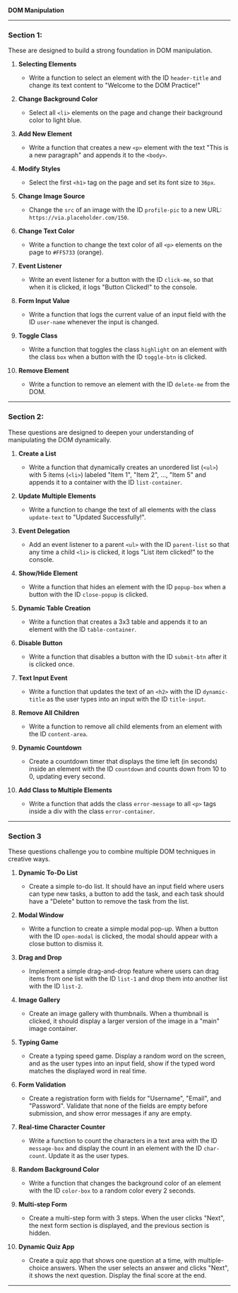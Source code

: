 **DOM Manipulation**

---

### **Section 1:**
These are designed to build a strong foundation in DOM manipulation.

1. **Selecting Elements**  
   - Write a function to select an element with the ID `header-title` and change its text content to "Welcome to the DOM Practice!"

2. **Change Background Color**  
   - Select all `<li>` elements on the page and change their background color to light blue.

3. **Add New Element**  
   - Write a function that creates a new `<p>` element with the text "This is a new paragraph" and appends it to the `<body>`.

4. **Modify Styles**  
   - Select the first `<h1>` tag on the page and set its font size to `36px`.

5. **Change Image Source**  
   - Change the `src` of an image with the ID `profile-pic` to a new URL: `https://via.placeholder.com/150`.

6. **Change Text Color**  
   - Write a function to change the text color of all `<p>` elements on the page to `#FF5733` (orange).

7. **Event Listener**  
   - Write an event listener for a button with the ID `click-me`, so that when it is clicked, it logs "Button Clicked!" to the console.

8. **Form Input Value**  
   - Write a function that logs the current value of an input field with the ID `user-name` whenever the input is changed.

9. **Toggle Class**  
   - Write a function that toggles the class `highlight` on an element with the class `box` when a button with the ID `toggle-btn` is clicked.

10. **Remove Element**  
    - Write a function to remove an element with the ID `delete-me` from the DOM.

---

### **Section 2:**
These questions are designed to deepen your understanding of manipulating the DOM dynamically.

1. **Create a List**  
   - Write a function that dynamically creates an unordered list (`<ul>`) with 5 items (`<li>`) labeled "Item 1", "Item 2", ..., "Item 5" and appends it to a container with the ID `list-container`.

2. **Update Multiple Elements**  
   - Write a function to change the text of all elements with the class `update-text` to "Updated Successfully!".

3. **Event Delegation**  
   - Add an event listener to a parent `<ul>` with the ID `parent-list` so that any time a child `<li>` is clicked, it logs "List item clicked!" to the console.

4. **Show/Hide Element**  
   - Write a function that hides an element with the ID `popup-box` when a button with the ID `close-popup` is clicked.

5. **Dynamic Table Creation**  
   - Write a function that creates a 3x3 table and appends it to an element with the ID `table-container`.

6. **Disable Button**  
   - Write a function that disables a button with the ID `submit-btn` after it is clicked once.

7. **Text Input Event**  
   - Write a function that updates the text of an `<h2>` with the ID `dynamic-title` as the user types into an input with the ID `title-input`.

8. **Remove All Children**  
   - Write a function to remove all child elements from an element with the ID `content-area`.

9. **Dynamic Countdown**  
   - Create a countdown timer that displays the time left (in seconds) inside an element with the ID `countdown` and counts down from 10 to 0, updating every second.

10. **Add Class to Multiple Elements**  
    - Write a function that adds the class `error-message` to all `<p>` tags inside a div with the class `error-container`.

---

### **Section 3**
These questions challenge you to combine multiple DOM techniques in creative ways.

1. **Dynamic To-Do List**  
   - Create a simple to-do list. It should have an input field where users can type new tasks, a button to add the task, and each task should have a "Delete" button to remove the task from the list.

2. **Modal Window**  
   - Write a function to create a simple modal pop-up. When a button with the ID `open-modal` is clicked, the modal should appear with a close button to dismiss it.

3. **Drag and Drop**  
   - Implement a simple drag-and-drop feature where users can drag items from one list with the ID `list-1` and drop them into another list with the ID `list-2`.

4. **Image Gallery**  
   - Create an image gallery with thumbnails. When a thumbnail is clicked, it should display a larger version of the image in a "main" image container.

5. **Typing Game**  
   - Create a typing speed game. Display a random word on the screen, and as the user types into an input field, show if the typed word matches the displayed word in real time.

6. **Form Validation**  
   - Create a registration form with fields for "Username", "Email", and "Password". Validate that none of the fields are empty before submission, and show error messages if any are empty.

7. **Real-time Character Counter**  
   - Write a function to count the characters in a text area with the ID `message-box` and display the count in an element with the ID `char-count`. Update it as the user types.

8. **Random Background Color**  
   - Write a function that changes the background color of an element with the ID `color-box` to a random color every 2 seconds.

9. **Multi-step Form**  
   - Create a multi-step form with 3 steps. When the user clicks "Next", the next form section is displayed, and the previous section is hidden.

10. **Dynamic Quiz App**  
    - Create a quiz app that shows one question at a time, with multiple-choice answers. When the user selects an answer and clicks "Next", it shows the next question. Display the final score at the end.

---
